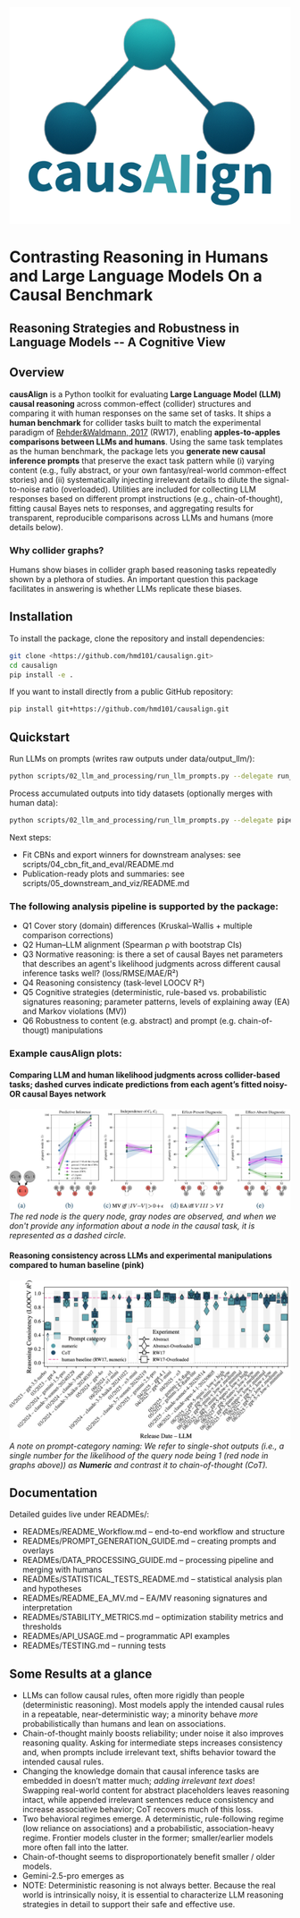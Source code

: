 ![MyPackage Logo](assets/logo.png)


# Contrasting Reasoning in Humans and Large Language Models On a Causal Benchmark
## Reasoning Strategies and Robustness in Language Models -- A Cognitive View

## **Overview**


**causAIign** is a Python toolkit for evaluating **Large Language Model (LLM) causal reasoning** across  common-effect (collider) structures and comparing it with human responses on the same set of tasks. It ships a **human benchmark** for collider tasks built to match the experimental paradigm of [Rehder&Waldmann, 2017](https://link.springer.com/article/10.3758/s13421-016-0662-3) (RW17), enabling **apples-to-apples comparisons between LLMs and humans**. Using the same task templates as the human benchmark, the package lets you **generate new causal inference prompts** that preserve the exact task pattern while (i) varying content (e.g., fully abstract, or your own fantasy/real-world common-effect stories) and (ii) systematically injecting irrelevant details to dilute the signal-to-noise ratio (overloaded). Utilities are included for collecting LLM responses based on different prompt instructions (e.g., chain-of-thought), fitting causal Bayes nets to responses, and aggregating results for transparent, reproducible comparisons across LLMs and humans (more details below).

### Why collider graphs?
Humans show biases in collider graph based reasoning tasks repeatedly shown by a plethora of studies. An important question this package facilitates in answering is whether LLMs replicate these biases. 


## **Installation**

To install the package, clone the repository and install dependencies:

```bash
git clone <https://github.com/hmd101/causalign.git>
cd causalign
pip install -e .

```

If you want to install directly from a public GitHub repository:

```bash
pip install git+https://github.com/hmd101/causalign.git
```

## Quickstart

Run LLMs on prompts (writes raw outputs under data/output_llm/):

```bash
python scripts/02_llm_and_processing/run_llm_prompts.py --delegate run_experiment -- --version 3 --experiment pilot_study --model gpt-4o
```

Process accumulated outputs into tidy datasets (optionally merges with human data):

```bash
python scripts/02_llm_and_processing/run_llm_prompts.py --delegate pipeline -- --experiment pilot_study --version 3
```

Next steps:
- Fit CBNs and export winners for downstream analyses: see scripts/04_cbn_fit_and_eval/README.md
- Publication-ready plots and summaries: see scripts/05_downstream_and_viz/README.md



### The following analysis pipeline is supported by the package:
- Q1 Cover story (domain) differences (Kruskal–Wallis + multiple comparison corrections)
- Q2 Human–LLM alignment (Spearman ρ with bootstrap CIs)
- Q3 Normative reasoning: is there a set of causal Bayes net parameters that describes an agent's likelihood judgments across different causal inference tasks well? (loss/RMSE/MAE/R²)
- Q4 Reasoning consistency (task-level LOOCV R²)
- Q5 Cognitive strategies (deterministic, rule-based  vs. probabilistic signatures reasoning; parameter patterns, levels of explaining away (EA) and Markov violations (MV))
- Q6 Robustness to content (e.g. abstract) and prompt (e.g. chain-of-thougt) manipulations 

### Example causAIign plots:
####  Comparing LLM and human likelihood judgments across collider-based tasks; dashed curves indicate predictions from each agent’s fitted noisy-OR causal Bayes network
![Example Output Plot](assets/figures/tasks.png)
_The red node is the query node, gray nodes are observed, and when we don't provide any information about a node in the causal task, it is represented as a dashed circle._

#### Reasoning consistency across LLMs and experimental manipulations compared to human baseline (pink)
![Example Output Plot2](assets/figures/r2_by_release.png)
_A note on prompt-category naming: We refer to single-shot outputs (i.e., a single number for the likelihood of the query node being 1 (red node in graphs above)) as **Numeric** and contrast it to chain-of-thought (CoT)._


## Documentation

Detailed guides live under READMEs/:
- READMEs/README_Workflow.md – end-to-end workflow and structure
- READMEs/PROMPT_GENERATION_GUIDE.md – creating prompts and overlays
- READMEs/DATA_PROCESSING_GUIDE.md – processing pipeline and merging with humans
- READMEs/STATISTICAL_TESTS_README.md – statistical analysis plan and hypotheses
- READMEs/README_EA_MV.md – EA/MV reasoning signatures and interpretation
- READMEs/STABILITY_METRICS.md – optimization stability metrics and thresholds
- READMEs/API_USAGE.md – programmatic API examples
- READMEs/TESTING.md – running tests


## Some Results at a glance

- LLMs can follow causal rules, often more rigidly than people (deterministic reasoning). Most models apply the intended causal rules in a repeatable, near-deterministic way; a minority behave _more_ probabilistically  than humans and lean on associations.
- Chain-of-thought mainly boosts reliability; under noise it also improves reasoning quality. Asking for intermediate steps increases consistency and, when prompts include irrelevant text, shifts behavior toward the intended causal rules.
- Changing the knowledge domain that causal inference tasks are embedded in doesn’t matter much; _adding irrelevant text does_! Swapping real-world content for abstract placeholders leaves reasoning intact, while appended irrelevant sentences reduce consistency and increase associative behavior; CoT recovers much of this loss.
- Two behavioral regimes emerge. A deterministic, rule-following regime (low reliance on associations) and a probabilistic, association-heavy regime. Frontier models cluster in the former; smaller/earlier models more often fall into the latter.
- Chain-of-thought seems to disproportionately benefit smaller / older models.
- Gemini-2.5-pro emerges as
- NOTE: Deterministic reasoning is not always better. Because the real world is intrinsically noisy, it is essential to characterize LLM reasoning strategies in detail to support their safe and effective use.